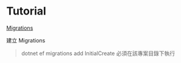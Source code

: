 # Tutorial

[Migrations](https://docs.microsoft.com/zh-tw/ef/core/managing-schemas/migrations/)

建立 Migrations
> dotnet ef migrations add InitialCreate
必須在該專案目錄下執行

